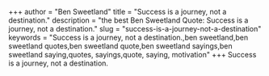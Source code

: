 +++
author = "Ben Sweetland"
title = "Success is a journey, not a destination."
description = "the best Ben Sweetland Quote: Success is a journey, not a destination."
slug = "success-is-a-journey-not-a-destination"
keywords = "Success is a journey, not a destination.,ben sweetland,ben sweetland quotes,ben sweetland quote,ben sweetland sayings,ben sweetland saying,quotes, sayings,quote, saying, motivation"
+++
Success is a journey, not a destination.
